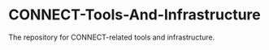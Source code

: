 CONNECT-Tools-And-Infrastructure
================================

The repository for CONNECT-related tools and infrastructure.